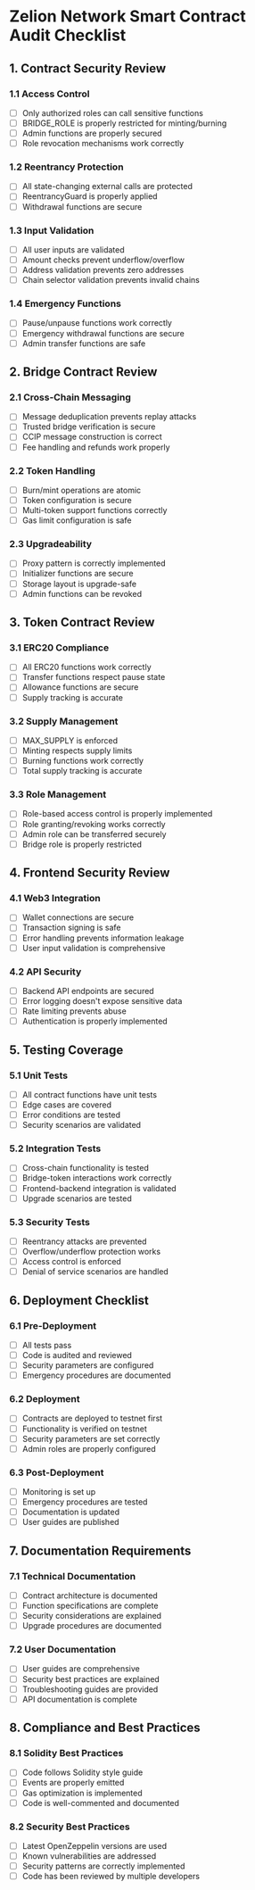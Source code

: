 # Zelion Network Smart Contract Audit Checklist

## 1. Contract Security Review

### 1.1 Access Control
- [ ] Only authorized roles can call sensitive functions
- [ ] BRIDGE_ROLE is properly restricted for minting/burning
- [ ] Admin functions are properly secured
- [ ] Role revocation mechanisms work correctly

### 1.2 Reentrancy Protection
- [ ] All state-changing external calls are protected
- [ ] ReentrancyGuard is properly applied
- [ ] Withdrawal functions are secure

### 1.3 Input Validation
- [ ] All user inputs are validated
- [ ] Amount checks prevent underflow/overflow
- [ ] Address validation prevents zero addresses
- [ ] Chain selector validation prevents invalid chains

### 1.4 Emergency Functions
- [ ] Pause/unpause functions work correctly
- [ ] Emergency withdrawal functions are secure
- [ ] Admin transfer functions are safe

## 2. Bridge Contract Review

### 2.1 Cross-Chain Messaging
- [ ] Message deduplication prevents replay attacks
- [ ] Trusted bridge verification is secure
- [ ] CCIP message construction is correct
- [ ] Fee handling and refunds work properly

### 2.2 Token Handling
- [ ] Burn/mint operations are atomic
- [ ] Token configuration is secure
- [ ] Multi-token support functions correctly
- [ ] Gas limit configuration is safe

### 2.3 Upgradeability
- [ ] Proxy pattern is correctly implemented
- [ ] Initializer functions are secure
- [ ] Storage layout is upgrade-safe
- [ ] Admin functions can be revoked

## 3. Token Contract Review

### 3.1 ERC20 Compliance
- [ ] All ERC20 functions work correctly
- [ ] Transfer functions respect pause state
- [ ] Allowance functions are secure
- [ ] Supply tracking is accurate

### 3.2 Supply Management
- [ ] MAX_SUPPLY is enforced
- [ ] Minting respects supply limits
- [ ] Burning functions work correctly
- [ ] Total supply tracking is accurate

### 3.3 Role Management
- [ ] Role-based access control is properly implemented
- [ ] Role granting/revoking works correctly
- [ ] Admin role can be transferred securely
- [ ] Bridge role is properly restricted

## 4. Frontend Security Review

### 4.1 Web3 Integration
- [ ] Wallet connections are secure
- [ ] Transaction signing is safe
- [ ] Error handling prevents information leakage
- [ ] User input validation is comprehensive

### 4.2 API Security
- [ ] Backend API endpoints are secured
- [ ] Error logging doesn't expose sensitive data
- [ ] Rate limiting prevents abuse
- [ ] Authentication is properly implemented

## 5. Testing Coverage

### 5.1 Unit Tests
- [ ] All contract functions have unit tests
- [ ] Edge cases are covered
- [ ] Error conditions are tested
- [ ] Security scenarios are validated

### 5.2 Integration Tests
- [ ] Cross-chain functionality is tested
- [ ] Bridge-token interactions work correctly
- [ ] Frontend-backend integration is validated
- [ ] Upgrade scenarios are tested

### 5.3 Security Tests
- [ ] Reentrancy attacks are prevented
- [ ] Overflow/underflow protection works
- [ ] Access control is enforced
- [ ] Denial of service scenarios are handled

## 6. Deployment Checklist

### 6.1 Pre-Deployment
- [ ] All tests pass
- [ ] Code is audited and reviewed
- [ ] Security parameters are configured
- [ ] Emergency procedures are documented

### 6.2 Deployment
- [ ] Contracts are deployed to testnet first
- [ ] Functionality is verified on testnet
- [ ] Security parameters are set correctly
- [ ] Admin roles are properly configured

### 6.3 Post-Deployment
- [ ] Monitoring is set up
- [ ] Emergency procedures are tested
- [ ] Documentation is updated
- [ ] User guides are published

## 7. Documentation Requirements

### 7.1 Technical Documentation
- [ ] Contract architecture is documented
- [ ] Function specifications are complete
- [ ] Security considerations are explained
- [ ] Upgrade procedures are documented

### 7.2 User Documentation
- [ ] User guides are comprehensive
- [ ] Security best practices are explained
- [ ] Troubleshooting guides are provided
- [ ] API documentation is complete

## 8. Compliance and Best Practices

### 8.1 Solidity Best Practices
- [ ] Code follows Solidity style guide
- [ ] Events are properly emitted
- [ ] Gas optimization is implemented
- [ ] Code is well-commented and documented

### 8.2 Security Best Practices
- [ ] Latest OpenZeppelin versions are used
- [ ] Known vulnerabilities are addressed
- [ ] Security patterns are correctly implemented
- [ ] Code has been reviewed by multiple developers
